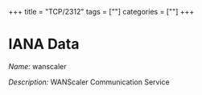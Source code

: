 +++
title = "TCP/2312"
tags = [""]
categories = [""]
+++

# IANA Data

_Name:_ wanscaler

_Description:_ WANScaler Communication Service

